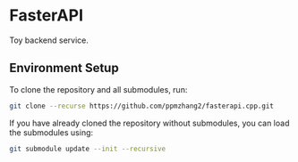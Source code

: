 # FasterAPI

Toy backend service.

## Environment Setup

To clone the repository and all submodules, run:

```bash
git clone --recurse https://github.com/ppmzhang2/fasterapi.cpp.git
```

If you have already cloned the repository without submodules, you can load the submodules using:

```bash
git submodule update --init --recursive
```
